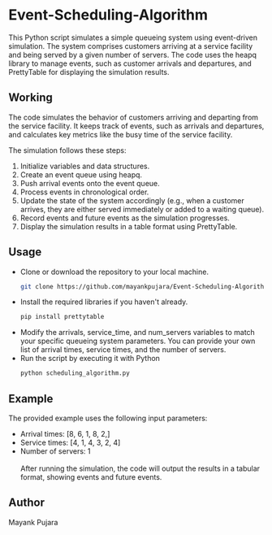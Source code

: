 # Event-Scheduling-Algorithm
This Python script simulates a simple queueing system using event-driven simulation. The system comprises customers arriving at a service facility and being served by a given number of servers. The code uses the heapq library to manage events, such as customer arrivals and departures, and PrettyTable for displaying the simulation results.

## Working
The code simulates the behavior of customers arriving and departing from the service facility. It keeps track of events, such as arrivals and departures, and calculates key metrics like the busy time of the service facility.

The simulation follows these steps:

1. Initialize variables and data structures.
2. Create an event queue using heapq.
3. Push arrival events onto the event queue.
4. Process events in chronological order.
5. Update the state of the system accordingly (e.g., when a customer arrives, they are either served immediately or added to a waiting queue).
6. Record events and future events as the simulation progresses.
7. Display the simulation results in a table format using PrettyTable.

## Usage
- Clone or download the repository to your local machine.
  ```sh
  git clone https://github.com/mayankpujara/Event-Scheduling-Algorithm.git
- Install the required libraries if you haven't already.
  ```sh
  pip install prettytable
- Modify the arrivals, service_time, and num_servers variables to match your specific queueing system parameters. You can provide your own list of arrival times, service times, and the number of servers.
- Run the script by executing it with Python
  ```sh
  python scheduling_algorithm.py

## Example
The provided example uses the following input parameters:

- Arrival times: [8, 6, 1, 8, 2,]
- Service times: [4, 1, 4, 3, 2, 4]
- Number of servers: 1
<br><br>
After running the simulation, the code will output the results in a tabular format, showing events and future events.

## Author
Mayank Pujara
